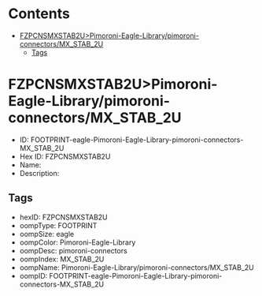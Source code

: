



Contents
========

* [FZPCNSMXSTAB2U>Pimoroni-Eagle-Library/pimoroni-connectors/MX_STAB_2U](#fzpcnsmxstab2upimoroni-eagle-librarypimoroni-connectorsmx_stab_2u)
	* [Tags](#tags)

# FZPCNSMXSTAB2U>Pimoroni-Eagle-Library/pimoroni-connectors/MX_STAB_2U

- ID: FOOTPRINT-eagle-Pimoroni-Eagle-Library-pimoroni-connectors-MX_STAB_2U
- Hex ID: FZPCNSMXSTAB2U
- Name: 
- Description: 

## Tags

- hexID: FZPCNSMXSTAB2U
- oompType: FOOTPRINT
- oompSize: eagle
- oompColor: Pimoroni-Eagle-Library
- oompDesc: pimoroni-connectors
- oompIndex: MX_STAB_2U
- oompName: Pimoroni-Eagle-Library/pimoroni-connectors/MX_STAB_2U
- oompID: FOOTPRINT-eagle-Pimoroni-Eagle-Library-pimoroni-connectors-MX_STAB_2U
